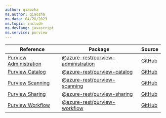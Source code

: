 ```yaml
---
author: qiaozha
ms.author: qiaozha
ms.data: 04/28/2023
ms.topic: include
ms.devlang: javascript
ms.service: purview
---
```


| Reference | Package | Source |
|---|---|---|
|[Purview Administration](purview-administration-rest-readme.md)|[@azure-rest/purview-administration](https://www.npmjs.com/package/@azure-rest/purview-administration)|[GitHub](https://github.com/Azure/azure-sdk-for-js/blob/main/sdk/purview/purview-administration-rest)|
|[Purview Catalog](purview-catalog-rest-readme.md)|[@azure-rest/purview-catalog](https://www.npmjs.com/package/@azure-rest/purview-catalog)|[GitHub](https://github.com/Azure/azure-sdk-for-js/blob/main/sdk/purview/purview-catalog-rest)|
|[Purview Scanning](purview-scanning-rest-readme.md)|[@azure-rest/purview-scanning](https://www.npmjs.com/package/@azure-rest/purview-scanning)|[GitHub](https://github.com/Azure/azure-sdk-for-js/blob/main/sdk/purview/purview-scanning-rest)|
|[Purview Sharing](purview-sharing-rest-readme.md)|[@azure-rest/purview-sharing](https://www.npmjs.com/package/@azure-rest/purview-sharing)|[GitHub](https://github.com/Azure/azure-sdk-for-js/blob/main/sdk/purview/purview-sharing-rest)|
|[Purview Workflow](purview-workflow-rest-readme.md)|[@azure-rest/purview-workflow](https://www.npmjs.com/package/@azure-rest/purview-workflow)|[GitHub](https://github.com/Azure/azure-sdk-for-js/blob/main/sdk/purview/purview-workflow-rest)|
